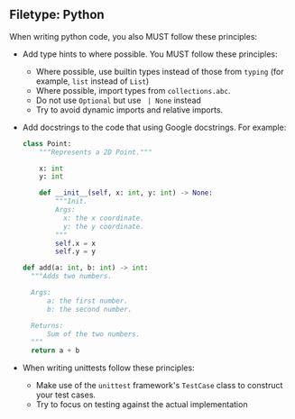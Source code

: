 ## Filetype: Python

When writing python code, you also MUST follow these principles:

- Add type hints to where possible. You MUST follow these principles:

  - Where possible, use builtin types instead of those from `typing` (for example, `list` instead of `List`)
  - Where possible, import types from `collections.abc`.
  - Do not use `Optional` but use ` | None` instead
  - Try to avoid dynamic imports and relative imports.

- Add docstrings to the code that using Google docstrings. For example:

  ```python
  class Point:
      """Represents a 2D Point."""

      x: int
      y: int

      def __init__(self, x: int, y: int) -> None:
          """Init.
          Args:
            x: the x coordinate.
            y: the y coordinate.
          """
          self.x = x
          self.y = y

  def add(a: int, b: int) -> int:
    """Adds two numbers.

    Args:
        a: the first number.
        b: the second number.

    Returns:
        Sum of the two numbers.
    """
    return a + b
  ```

- When writing unittests follow these principles:
  - Make use of the `unittest` framework's `TestCase` class to construct your test cases.
  - Try to focus on testing against the actual implementation
